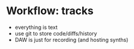 # Workflow: tracks

- everything is text
- use git to store code/diffs/history
- DAW is just for recording (and hosting synths)

